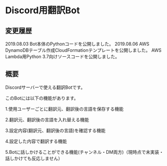 # Discord用翻訳Bot

## 変更履歴
2019.08.03 Bot本体のPythonコードを公開しました。
2019.08.06 AWS DynamoDBテーブル作成CloudFormationテンプレートを公開しました。
           AWS Lambda用Python 3.7向けソースコードを公開しました。

## 概要
Discordサーバーで使える翻訳Botです。

このBotには以下の機能があります。

1.使用ユーザーごとに翻訳元、翻訳後の言語を保存する機能

2.翻訳元、翻訳後の言語を入れ替える機能

3.設定内容(翻訳元、翻訳後の言語)を確認する機能

4.設定した内容で翻訳する機能

5.Botに話しかけることができる機能(チャンネル・DM両方)（現時点で未実装・話しかけても反応しません）
